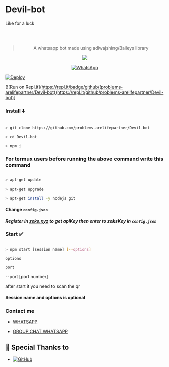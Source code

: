 # Devil-bot
Like for a luck
<div align="center">



<br><br>

  

> A whatsapp bot made using adiwajshing/Baileys library

 <p>

  

  <img src="https://img.shields.io/badge/node-%3E=16.6.1-darkgreen.svg" />

   <a href="https://github.com/problems-arelifepartner/Devil-bot/commit-activity" target="_blank">

    

  </a>

</p>

<a href="https://chat.whatsapp.com/FtR26ws4Ody3QGdSxq7CGC"><img alt="WhatsApp" src="https://img.shields.io/badge/WhatsApp%20Group-25D366?style=for-the-badge&logo=whatsapp&logoColor=white"/></a>

 

</div>

[![Deploy](https://www.herokucdn.com/deploy/button.svg)](https://heroku.com/deploy?template=https://github.com/justpiple/whatsapp-bot/)

[![Run on Repl.it](https://repl.it/badge/github/(problems-arelifepartner/Devil-bot)(https://repl.it/github/problems-arelifepartner/Devil-bot)]

### Install ⬇️

```bash

> git clone https://github.com/problems-arelifepartner/Devil-bot

> cd Devil-bot

> npm i

```

### For termux users before running the above command write this command

```bash

> apt-get update

> apt-get upgrade

> apt-get install -y nodejs git

```

#### Change `config.json` 

##### Register in <b>[zeks.xyz](https://zeks.xyz)</b> to get apiKey then enter to zeksKey in `config.json`

### Start ✅

```bash

> npm start [session name] [--options]

```

`options`

 `port`

--port [port number]

after start it you need to scan the qr

#### Session name and options is optional

### Contact me

- [WHATSAPP](http://wa.me/919747636994)

- [GROUP CHAT WHATSAPP](https://chat.whatsapp.com/FtR26ws4Ody3QGdSxq7CGC)

## 🙏 Special Thanks to

* <a href="https://github.com/adiwajshing/Baileys"><img alt="GitHub" src="https://img.shields.io/badge/@adiwajshing/Baileys%20-%23121011.svg?style=flat-square&logo=npm&color=white"/></a>


